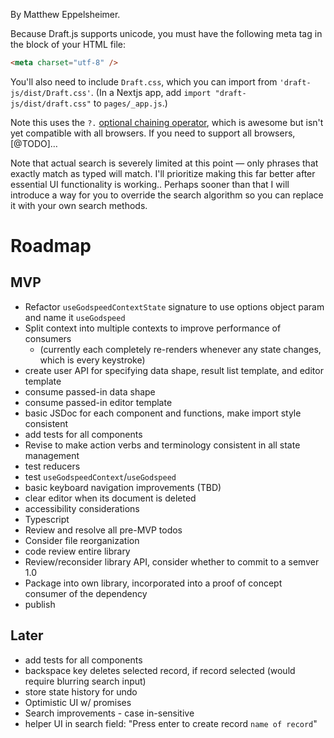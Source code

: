 By Matthew Eppelsheimer.

Because Draft.js supports unicode, you must have the following meta tag in the <head></head> block of your HTML file:

```html
<meta charset="utf-8" />
```

You'll also need to include `Draft.css`, which you can import from `'draft-js/dist/Draft.css'`. (In a Nextjs app, add `import "draft-js/dist/draft.css"` to `pages/_app.js`.)

Note this uses the `?.` [optional chaining operator](https://developer.mozilla.org/en-US/docs/Web/JavaScript/Reference/Operators/Optional_chaining), which is awesome but isn't yet compatible with all browsers. If you need to support all browsers, [@TODO]…

Note that actual search is severely limited at this point — only phrases that exactly match as typed will match. I'll prioritize making this far better after essential UI functionality is working.. Perhaps sooner than that I will introduce a way for you to override the search algorithm so you can replace it with your own search methods.

# Roadmap

## MVP

-   Refactor `useGodspeedContextState` signature to use options object param and name it `useGodspeed`
-   Split context into multiple contexts to improve performance of consumers
    -   (currently each completely re-renders whenever any state changes, which is every keystroke)
-   create user API for specifying data shape, result list template, and editor template
-   consume passed-in data shape
-   consume passed-in editor template
-   basic JSDoc for each component and functions, make import style consistent
-   add tests for all components
-   Revise to make action verbs and terminology consistent in all state management
-   test reducers
-   test `useGodspeedContext`/`useGodspeed`
-   basic keyboard navigation improvements (TBD)
-   clear editor when its document is deleted
-   accessibility considerations
-   Typescript
-   Review and resolve all pre-MVP todos
-   Consider file reorganization
-   code review entire library
-   Review/reconsider library API, consider whether to commit to a semver 1.0
-   Package into own library, incorporated into a proof of concept consumer of the dependency
-   publish

## Later

-   add tests for all components
-   backspace key deletes selected record, if record selected (would require blurring search input)
-   store state history for undo
-   Optimistic UI w/ promises
-   Search improvements - case in-sensitive
-   helper UI in search field: "Press enter to create record `name of record`"
